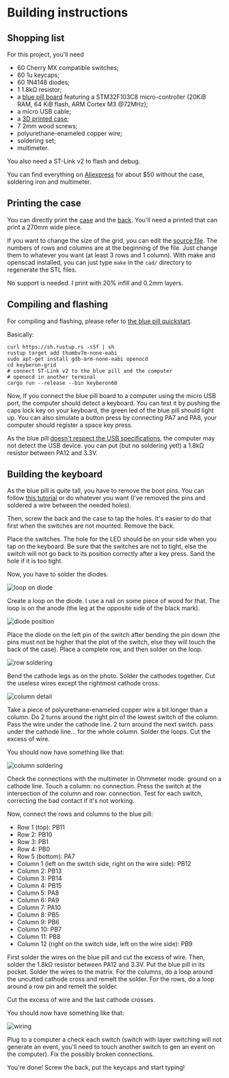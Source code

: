 # Building instructions

## Shopping list

For this project, you'll need
 - 60 Cherry MX compatible switches;
 - 60 1u keycaps;
 - 60 1N4148 diodes;
 - 1 1.8kΩ resistor;
 - a [blue pill board](https://wiki.stm32duino.com/index.php?title=Blue_Pill) featuring a STM32F103C8 micro-controller (20KiB RAM, 64 KiB flash, ARM Cortex M3 @72MHz);
 - a micro USB cable;
 - a [3D printed case](cad/);
 - 7 2mm wood screws;
 - polyurethane-enameled copper wire;
 - soldering set;
 - multimeter.
 
You also need a ST-Link v2 to flash and debug.
 
You can find everything on [Aliexpress](https://my.aliexpress.com/wishlist/wish_list_product_list.htm?currentGroupId=100000010426396) for about $50 without the case, soldering iron and multimeter.

## Printing the case

You can directly print the [case](cad/case.stl) and the [back](cad/back.stl). You'll need a printed that can print a 270mm wide piece.

If you want to change the size of the grid, you can edit the [source file](cad/case.scad). The numbers of rows and columns are at the beginning of the file. Just change them to whatever you want (at least 3 rows and 1 column). With make and openscad installed, you can just type `make` in the `cad/` directory to regenerate the STL files.

No support is needed. I print with 20% infill and 0.2mm layers.

## Compiling and flashing

For compiling and flashing, please refer to [the blue pill quickstart](https://github.com/TeXitoi/blue-pill-quickstart/blob/master/README.md).

Basically:

```shell
curl https://sh.rustup.rs -sSf | sh
rustup target add thumbv7m-none-eabi
sudo apt-get install gdb-arm-none-eabi openocd
cd keyberon-grid
# connect ST-Link v2 to the blue pill and the computer
# openocd in another terminal
cargo run --release --bin keyberon60
```

Now, If you connect the blue pill board to a computer using the micro USB port, the computer should detect a keyboard. You can test it by pushing the caps lock key on your keyboard, the green led of the blue pill should light up. You can also simulate a button press by connecting PA7 and PA8, your computer should register a space key press.

As the blue pill [doesn't respect the USB specifications](https://wiki.stm32duino.com/index.php?title=Blue_Pill#Hardware_installation), the computer may not detect the USB device. you can put (but no soldering yet!) a 1.8kΩ resistor between PA12 and 3.3V.

## Building the keyboard

As the blue pill is quite tall, you have to remove the boot pins. You can follow [this tutorial](https://docs.cannonkeys.com/bluepill-mod/) or do whatever you want (I've removed the pins and soldered a wire between the needed holes).

Then, screw the back and the case to tap the holes. It's easier to do that first when the switches are not mounted. Remove the back.

Place the switches. The hole for the LED should be on your side when you tap on the keyboard. Be sure that the switches are not to tight, else the switch will not go back to its position correctly after a key press. Sand the hole if it is too tight.

Now, you have to solder the diodes.

![loop on diode](images/01%20-%20loop%20on%20diode.jpg)

Create a loop on the diode. I use a nail on some piece of wood for that. The loop is on the anode (the leg at the opposite side of the black mark).

![diode position](images/02%20-%20diode%20positionning.jpg)

Place the diode on the left pin of the switch after bending the pin down (the pins must not be higher that the plot of the switch, else they will touch the back of the case). Place a complete row, and then solder on the loop.

![row soldering](images/03%20-%20row%20soldering.jpg)

Bend the cathode legs as on the photo. Solder the cathodes together. Cut the useless wires except the rightmost cathode cross.

![column detail](images/05%20-%20column%20detail.jpg)

Take a piece of polyurethane-enameled copper wire a bit longer than a column. Do 2 turns around the right pin of the lowest switch of the column. Pass the wire under the cathode line. 2 turn around the next switch. pass under the cathode line... for the whole column. Solder the loops. Cut the excess of wire.

You should now have something like that:

![column soldering](images/04%20-%20column%20soldering.jpg)

Check the connections with the multimeter in Ohmmeter mode: ground on a cathode line. Touch a column: no connection. Press the switch at the intersection of the column and row: connection. Test for each switch, correcting the bad contact if it's not working.

Now, connect the rows and columns to the blue pill:
 - Row 1 (top): PB11
 - Row 2: PB10
 - Row 3: PB1
 - Row 4: PB0
 - Row 5 (bottom): PA7
 - Column 1 (left on the switch side, right on the wire side): PB12
 - Column 2: PB13
 - Column 3: PB14
 - Column 4: PB15
 - Column 5: PA8
 - Column 6: PA9
 - Column 7: PA10
 - Column 8: PB5
 - Column 9: PB6
 - Column 10: PB7
 - Column 11: PB8
 - Column 12 (right on the switch side, left on the wire side): PB9

First solder the wires on the blue pill and cut the excess of wire. Then, solder the 1.8kΩ resistor between PA12 and 3.3V. Put the blue pill in its pocket. Solder the wires to the matrix. For the columns, do a loop around the uncutted cathode cross and remelt the solder. For the rows, do a loop around a row pin and remelt the solder.

Cut the excess of wire and the last cathode crosses.

You should now have something like that:

![wiring](/images/06%20-%20wiring.jpg)

Plug to a computer a check each switch (switch with layer switching will not generate an event, you'll need to touch another switch to gen an event on the computer). Fix the possibly broken connections.

You're done! Screw the back, put the keycaps and start typing!
